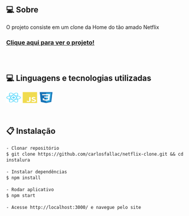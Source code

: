 ## 💻 Sobre

O projeto consiste em um clone da Home do tão amado Netflix
<br>
<h3 align="left"><a href="https://netflix-clone-carlosfallac.vercel.app/" target="_blank" rel="noopener noreferrer">Clique aqui para ver o projeto!</a><h3>
<br>



## 💻 Linguagens e tecnologias utilizadas
<p align="left"> 
<img align="center" alt="Carlos-React" height="30" width="40" src="https://raw.githubusercontent.com/devicons/devicon/master/icons/react/react-original.svg">
<img align="center" alt="Carlos-Js" height="30" width="40" src="https://raw.githubusercontent.com/devicons/devicon/master/icons/javascript/javascript-plain.svg">
<img align="center" alt="Carlos-CSS" height="30" width="40" src="https://raw.githubusercontent.com/devicons/devicon/master/icons/css3/css3-original.svg">
</p>
<br>


## 📋 Instalação

    - Clonar repositório
    $ git clone https://github.com/carlosfallac/netflix-clone.git && cd instalura

    - Instalar dependências
    $ npm install

    - Rodar aplicativo
    $ npm start

    - Acesse http://localhost:3000/ e navegue pelo site
